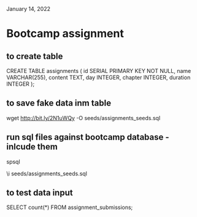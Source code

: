 <!-- @format -->

January 14, 2022

# Bootcamp assignment

## to create table

CREATE TABLE assignments (
id SERIAL PRIMARY KEY NOT NULL,
name VARCHAR(255),
content TEXT,
day INTEGER,
chapter INTEGER,
duration INTEGER
);

## to save fake data inm table

wget http://bit.ly/2N1uWQy -O seeds/assignments_seeds.sql

## run sql files against bootcamp database - inlcude them

spsql

\i seeds/assignments_seeds.sql

## to test data input

SELECT count(\*) FROM assignment_submissions;
